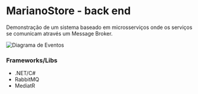 # MarianoStore - back end
Demonstração de um sistema baseado em microsserviços onde os serviços se comunicam através um Message Broker. 

![Diagrama de Eventos](https://ik.imagekit.io/ryeaswait/MarianoStoreDiagramaEventsBroker.jpg?raw=true)

### Frameworks/Libs
- .NET/C#
- RabbitMQ
- MediatR
